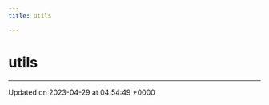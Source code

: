 ```yaml
---
title: utils

---
```


# utils








-------------------------------

Updated on 2023-04-29 at 04:54:49 +0000